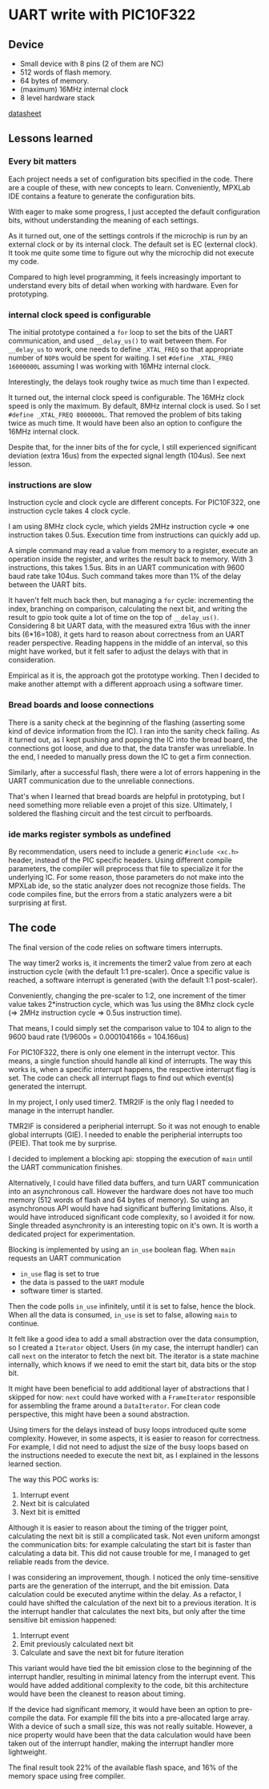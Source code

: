 # UART write with PIC10F322

## Device

- Small device with 8 pins (2 of them are NC)
- 512 words of flash memory.
- 64 bytes of memory.
- (maximum) 16MHz internal clock
- 8 level hardware stack

[datasheet](../PIC10F322.pdf)

## Lessons learned

### Every bit matters

Each project needs a set of configuration bits specified in the code. There are a couple of these, with new concepts to learn. Conveniently, MPXLab IDE contains a feature to generate the configuration bits.

With eager to make some progress, I just accepted the default configuration bits, without understanding the meaning of each settings.

As it turned out, one of the settings controls if the microchip is run by an external clock or by its internal clock. The default set is EC (external clock). It took me quite some time to figure out why the microchip did not execute my code.

Compared to high level programming, it feels increasingly important to understand every bits of detail when working with hardware. Even for prototyping.

### internal clock speed is configurable

The initial prototype contained a `for` loop to set the bits of the UART communication, and used `__delay_us()` to wait between them.
For `__delay_us` to work, one needs to define `_XTAL_FREQ` so that appropriate number of `NOP`s would be spent for waiting.
I set `#define _XTAL_FREQ 16000000L` assuming I was working with 16MHz internal clock.

Interestingly, the delays took roughy twice as much time than I expected.

It turned out, the internal clock speed is configurable. The 16MHz clock speed is only the maximum. By default, 8MHz internal clock is used. So I set `#define _XTAL_FREQ 8000000L`. That removed the problem of bits taking twice as much time. It would have been also an option to configure the 16MHz internal clock.

Despite that, for the inner bits of the for cycle, I still experienced significant deviation (extra 16us) from the expected signal length (104us). See next lesson.

### instructions are slow

Instruction cycle and clock cycle are different concepts. For PIC10F322, one instruction cycle takes 4 clock cycle.

I am using 8MHz clock cycle, which yields 2MHz instruction cycle => one instruction takes 0.5us. Execution time from instructions can quickly add up.

A simple command may read a value from memory to a register, execute an operation inside the register, and writes the result back to memory. With 3 instructions, this takes 1.5us. Bits in an UART communication with 9600 baud rate take 104us. Such command takes more than 1% of the delay between the UART bits.

It haven't felt much back then, but managing a `for` cycle: incrementing the index, branching on comparison, calculating the next bit, and writing the result to gpio took quite a lot of time on the top of `__delay_us()`. Considering 8 bit UART data, with the measured extra 16us with the inner bits (6*16=108), it gets hard to reason about correctness from an UART reader perspective. Reading happens in the middle of an interval, so this might have worked, but it felt safer to adjust the delays with that in consideration.

Empirical as it is, the approach got the prototype working. Then I decided to make another attempt with a different approach using a software timer.

### Bread boards and loose connections

There is a sanity check at the beginning of the flashing (asserting some kind of device information from the IC). I ran into the sanity check failing. As it turned out, as I kept pushing and popping the IC into the bread board, the connections got loose, and due to that, the data transfer was unreliable. In the end, I needed to manually press down the IC to get a firm connection.

Similarly, after a successful flash, there were a lot of errors happening in the UART communication due to the unreliable connections.

That's when I learned that bread boards are helpful in prototyping, but I need something more reliable even a projet of this size. Ultimately, I soldered the flashing circuit and the test circuit to perfboards.

### ide marks register symbols as undefined

By recommendation, users need to include a generic `#include <xc.h>` header, instead of the PIC specific headers. Using different compile parameters, the compiler will preprocess that file to specialize it for the underlying IC. For some reason, those parameters do not make into the MPXLab ide, so the static analyzer does not recognize those fields. The code compiles fine, but the errors from a static analyzers were a bit surprising at first.

## The code

The final version of the code relies on software timers interrupts.

The way timer2 works is, it increments the timer2 value from zero at each instruction cycle (with the default 1:1 pre-scaler). Once a specific value is reached, a software interrupt is generated (with the default 1:1 post-scaler).

Conveniently, changing the pre-scaler to 1:2, one increment of the timer value takes 2*instruction cycle, which was 1us using the 8Mhz clock cycle (=> 2MHz instruction cycle => 0.5us instruction time).

That means, I could simply set the comparison value to 104 to align to the 9600 baud rate (1/9600s  = 0.000104166s = 104.166us)

For PIC10F322, there is only one element in the interrupt vector. This means, a single function should handle all kind of interrupts. The way this works is, when a specific interrupt happens, the respective interrupt flag is set. The code can check all interrupt flags to find out which event(s) generated the interrupt.

In my project, I only used timer2. TMR2IF is the only flag I needed to manage in the interrupt handler.

TMR2IF is considered a peripherial interrupt. So it was not enough to enable global interrupts (GIE). I needed to enable the peripherial interrupts too (PEIE). That took me by surprise.

I decided to implement a blocking api: stopping the execution of `main` until the UART communication finishes.

Alternatively, I could have filled data buffers, and turn UART communication into an asynchronous call. However the hardware does not have too much memory (512 words of flash and 64 bytes of memory). So using an asynchronous API would have had significant buffering limitations. Also, it would have introduced significant code complexity, so I avoided it for now. Single threaded asynchronity is an interesting topic on it's own. It is worth a dedicated project for experimentation.

Blocking is implemented by using an `in_use` boolean flag. When `main` requests an UART communication
- `in_use` flag is set to true
- the data is passed to the `UART` module
- software timer is started.

Then the code polls `in_use` infinitely, until it is set to false, hence the block. When all the data is consumed, `in_use` is set to false, allowing `main` to continue.

It felt like a good idea to add a small abstraction over the data consumption, so I created a `Iterator` object. Users (in my case, the interrupt handler) can call `next` on the interator to fetch the next bit. The iterator is a state machine internally, which knows if we need to emit the start bit, data bits or the stop bit.

It might have been beneficial to add additional layer of abstractions that I skipped for now: `next` could have worked with a `FrameIterator` responsible for assembling the frame around a `DataIterator`. For clean code perspective, this might have been a sound abstraction.

Using timers for the delays instead of busy loops introduced quite some complexity. However, in some aspects, it is easier to reason for correctness. For example, I did not need to adjust the size of the busy loops based on the instructions needed to execute the next bit, as I explained in the lessons learned section.

The way this POC works is:
1) Interrupt event
2) Next bit is calculated
3) Next bit is emitted

Although it is easier to reason about the timing of the trigger point, calculating the next bit is still a complicated task. Not even uniform amongst the communication bits: for example calculating the start bit is faster than calculating a data bit. This did not cause trouble for me, I managed to get reliable reads from the device.

I was considering an improvement, though. I noticed the only time-sensitive parts are the generation of the interrupt, and the bit emission. Data calculation could be executed anytime within the delay. As a refactor, I could have shifted the calculation of the next bit to a previous iteration. It is the interrupt handler that calculates the next bits, but only after the time sensitive bit emission happened:

1) Interrupt event
2) Emit previously calculated next bit
3) Calculate and save the next bit for future iteration

This variant would have tied the bit emission close to the beginning of the interrupt handler, resulting in minimal latency from the interrupt event. This would have added additional complexity to the code, bit this architecture would have been the cleanest to reason about timing.

If the device had significant memory, it would have been an option to pre-compile the data. For example fill the bits into a pre-allocated large array. With a device of such a small size, this was not really suitable. However, a nice property would have been that the data calculation would have been taken out of the interrupt handler, making the interrupt handler more lightweight.

The final result took 22% of the available flash space, and 16% of the memory space using free compiler.
